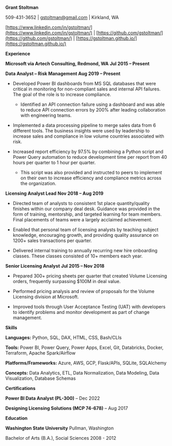 **Grant Stoltman**

509-431-3652 | gstoltman@gmail.com | Kirkland, WA

[https://www.linkedin.com/in/gstoltman/](https://www.linkedin.com/in/gstoltman/) | [https://github.com/gstoltman/](https://github.com/gstoltman/) | [https://gstoltman.github.io/](https://gstoltman.github.io/)

**Experience**

**Microsoft via Artech Consulting, Redmond, WA** **Jul 2015 – Present**

**Data Analyst – Risk Management Aug 2019 – Present**

- Developed Power BI dashboards from MS SQL databases that were critical in monitoring for non-compliant sales and internal API failures. The goal of the role is to increase compliance.
    
    - Identified an API connection failure using a dashboard and was able to reduce API connection errors by 200% after leading collaboration with engineering teams.
        
- Implemented a data processing pipeline to merge sales data from 6 different tools. The business insights were used by leadership to increase sales and compliance in low volume countries associated with risk.
    
- Increased report efficiency by 97.5% by combining a Python script and Power Query automation to reduce development time per report from 40 hours per quarter to 1 hour per quarter.
    
    - This script was also provided and instructed to peers to implement on their own to increase efficiency and compliance metrics across the organization.
        

**Licensing Analyst Lead** **Nov 2018 – Aug 2019**

- Directed team of analysts to consistent 1st place quantity/quality finishes within our company deal desk. Guidance was provided in the form of training, mentorship, and targeted learning for team members. Final placements of teams were a largely acclaimed achievement.
    
- Enabled that personal team of licensing analysts by teaching subject knowledge, encouraging growth, and providing quality assurance on 1200+ sales transactions per quarter.
    
- Delivered internal training to annually recurring new hire onboarding classes. These classes consisted of 10+ members each year.
    

**Senior Licensing Analyst** **Jul 2015 – Nov 2018**

- Prepared 300+ pricing sheets per quarter that created Volume Licensing orders, frequently surpassing $100M in deal value.
    
- Performed pricing analysis and review of proposals for the Volume Licensing division at Microsoft.
    
- Improved tools through User Acceptance Testing (UAT) with developers to identify problems and monitor development as part of change management.
    

  

**Skills**

**Languages:** Python, SQL, DAX, HTML, CSS, Bash/CLIs

**Tools:** Power BI, Power Query, Power Apps, Excel, Git, Databricks, Docker, Terraform, Apache Spark/Airflow

**Platforms/Frameworks:** Azure, AWS, GCP, Flask/APIs, SQLite, SQLAlchemy

**Concepts:** Data Analytics, ETL, Data Normalization, Data Modeling, Data Visualization, Database Schemas

  

**Certifications**

**Power BI Data Analyst (PL-300)** – Dec 2022

**Designing Licensing Solutions (MCP 74-678)** – Aug 2017

**Education**

**Washington State University** Pullman, Washington

Bachelor of Arts (B.A.), Social Sciences 2008 - 2012